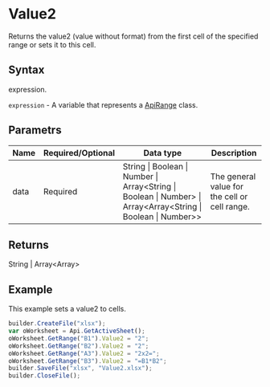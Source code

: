 # Value2

Returns the value2 (value without format) from the first cell of the specified range or sets it to this cell.

## Syntax

expression.

`expression` - A variable that represents a [ApiRange](../ApiRange.md) class.

## Parametrs

| **Name** | **Required/Optional** | **Data type** | **Description** |
| ------------- | ------------- | ------------- | ------------- |
| data | Required | String &#124; Boolean &#124; Number &#124; Array<String &#124; Boolean &#124; Number> &#124; Array<Array<String &#124; Boolean &#124; Number>> | The general value for the cell or cell range. |

## Returns

String &#124; Array<Array<String>>

## Example

This example sets a value2 to cells.

```javascript
builder.CreateFile("xlsx");
var oWorksheet = Api.GetActiveSheet();
oWorksheet.GetRange("B1").Value2 = "2";
oWorksheet.GetRange("B2").Value2 = "2";
oWorksheet.GetRange("A3").Value2 = "2x2=";
oWorksheet.GetRange("B3").Value2 = "=B1*B2";
builder.SaveFile("xlsx", "Value2.xlsx");
builder.CloseFile();
```